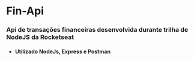 # Fin-Api

### Api de transações financeiras desenvolvida durante trilha de NodeJS da Rocketseat 


- #### Utilizado NodeJs, Express e Postman
